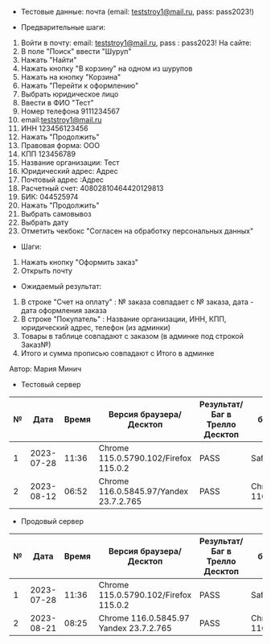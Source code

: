 * Тестовые данные:
почта (email: teststroy1@mail.ru, pass:  pass2023!)

* Предварительные шаги:
1. Войти в почту: email: teststroy1@mail.ru, pass : pass2023!
На сайте:
2. В поле "Поиск" ввести "Шуруп"
3. Нажать "Найти"
4. Нажать кнопку "В корзину" на одном из шурупов
5. Нажать на кнопку "Корзина"
6. Нажать "Перейти к оформлению"
7. Выбрать юридическое лицо
8. Ввести в ФИО "Тест"
9. Номер телефона 9111234567
10. email:teststroy1@mail.ru
11. ИНН 123456123456
12. Нажать "Продолжить"
13. Правовая форма: ООО
14. КПП 123456789
15. Название организации: Тест
16. Юридический адрес: Адрес
17. Почтовый адрес :Адрес
18. Расчетный счет: 40802810464420129813
19. БИК: 044525974
20. Нажать "Продолжить"
21. Выбрать самовывоз
22. Выбрать дату
23. Отметить чекбокс "Согласен на обработку персональных данных"

* Шаги:
1. Нажать кнопку "Оформить заказ"
2. Открыть почту


* Ожидаемый результат:
1. В строке "Счет на оплату" : № заказа совпадает с № заказа, дата - дата оформления заказа
2. В строке "Покупатель" : Название организации, ИНН, КПП, юридический адрес, телефон (из админки)
3. Товары в таблице совпадают с заказом (в админке под строкой Заказ№)
4. Итого и сумма прописью совпадают с Итого в админке


Автор: Мария Минич

* Тестовый сервер 


|  №  | Дата       | Время |           Версия браузера/Десктоп          |        Результат/Баг в Трелло Десктоп    |             Версия браузера и ОС Тач      |           Результат/Баг в Трелло Тач          |  Дата Релиза  |  Имя   |
| --- | ---------- | ----- |-------------------------------------| ---------------------------------- | ---------------------------------- | ---------------------------------- | ------| ------  |
| 1   | 2023-07-28 | 11:36 |Chrome 115.0.5790.102/Firefox 115.0.2 | PASS                              | Safari                             | PASS                               | 04.07 | Мария  |
| 2   | 2023-08-12 | 06:52 |Chrome 116.0.5845.97/Yandex 23.7.2.765| PASS                              | Chrome 116.0.5845.97               | PASS                               | 13.08 | Сабина  |

* Продовый сервер


|  №  | Дата       | Время |           Версия браузера/Десктоп          |        Результат/Баг в Трелло Десктоп    |             Версия браузера и ОС Тач      |           Результат/Баг в Трелло Тач          |  Дата Релиза  |  Имя   |
| --- | ---------- | ----- |-------------------------------------| ---------------------------------- | ---------------------------------- | ---------------------------------- | ------| ------  |
| 1   | 2023-07-28 | 11:36 |Chrome 115.0.5790.102/Firefox 115.0.2 | PASS                              | Safari                             | PASS                               | 04.07 | Мария  |
| 2   | 2023-08-21 | 08:25 |Chrome 116.0.5845.97 Yandex 23.7.2.765| PASS                              | Chrome 116.0.5845.97               | PASS                               | 13.08 | Сабина  |


